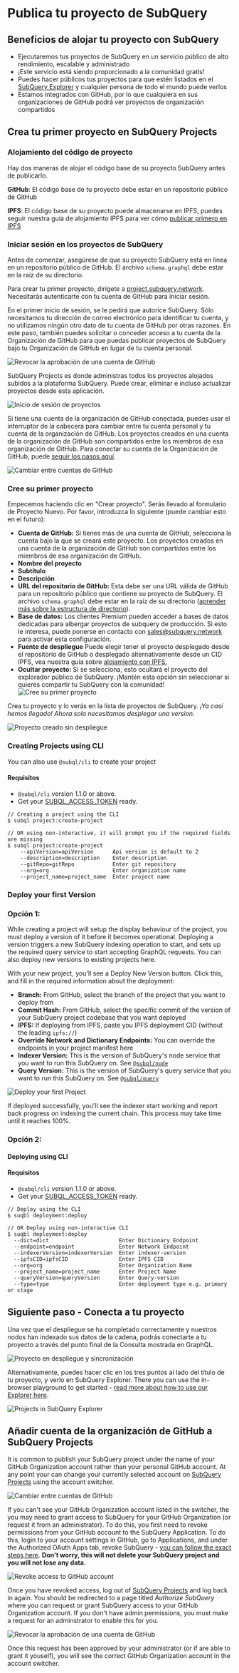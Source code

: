 # Publica tu proyecto de SubQuery

## Beneficios de alojar tu proyecto con SubQuery

- Ejecutaremos tus proyectos de SubQuery en un servicio público de alto rendimiento, escalable y administrado
- ¡Este servicio está siendo proporcionado a la comunidad gratis!
- Puedes hacer públicos tus proyectos para que estén listados en el [SubQuery Explorer](https://explorer.subquery.network) y cualquier persona de todo el mundo puede verlos
- Estamos integrados con GitHub, por lo que cualquiera en sus organizaciones de GitHub podrá ver proyectos de organización compartidos

## Crea tu primer proyecto en SubQuery Projects

### Alojamiento del código de proyecto

Hay dos maneras de alojar el código base de su proyecto SubQuery antes de publicarlo.

**GitHub**: El código base de tu proyecto debe estar en un repositorio público de GitHub

**IPFS**: El código base de su proyecto puede almacenarse en IPFS, puedes seguir nuestra guía de alojamiento IPFS para ver cómo [publicar primero en IPFS](ipfs.md)

### Iniciar sesión en los proyectos de SubQuery

Antes de comenzar, asegúrese de que su proyecto SubQuery está en línea en un repositorio público de GitHub. El archivo `schema.graphql` debe estar en la raíz de su directorio.

Para crear tu primer proyecto, dirígete a [project.subquery.network](https://project.subquery.network). Necesitarás autenticarte con tu cuenta de GitHub para iniciar sesión.

En el primer inicio de sesión, se le pedirá que autorice SubQuery. Sólo necesitamos tu dirección de correo electrónico para identificar tu cuenta, y no utilizamos ningún otro dato de tu cuenta de GitHub por otras razones. En este paso, también puedes solicitar o conceder acceso a tu cuenta de la Organización de GitHub para que puedas publicar proyectos de SubQuery bajo tu Organización de GitHub en lugar de tu cuenta personal.

![Revocar la aprobación de una cuenta de GitHub](/assets/img/project_auth_request.png)

SubQuery Projects es donde administras todos los proyectos alojados subidos a la plataforma SubQuery. Puede crear, eliminar e incluso actualizar proyectos desde esta aplicación.

![Inicio de sesión de proyectos](/assets/img/projects-dashboard.png)

Si tiene una cuenta de la organización de GitHub conectada, puedes usar el interruptor de la cabecera para cambiar entre tu cuenta personal y tu cuenta de la organización de GitHub. Los proyectos creados en una cuenta de la organización de GitHub son compartidos entre los miembros de esa organización de GitHub. Para conectar su cuenta de la Organización de GitHub, puede [seguir los pasos aquí](#add-github-organization-account-to-subquery-projects).

![Cambiar entre cuentas de GitHub](/assets/img/projects-account-switcher.png)

### Cree su primer proyecto

Empecemos haciendo clic en "Crear proyecto". Serás llevado al formulario de Proyecto Nuevo. Por favor, introduzca lo siguiente (puede cambiar esto en el futuro):

- **Cuenta de GitHub:** Si tienes más de una cuenta de GitHub, selecciona la cuenta bajo la que se creará este proyecto. Los proyectos creados en una cuenta de la organización de GitHub son compartidos entre los miembros de esa organización de GitHub.
- **Nombre del proyecto**
- **Subtítulo**
- **Descripción**
- **URL del repositorio de GitHub:** Esta debe ser una URL válida de GitHub para un repositorio público que contiene su proyecto de SubQuery. El archivo `schema.graphql` debe estar en la raíz de su directorio ([aprender más sobre la estructura de directorio](../create/introduction.md#directory-structure)).
- **Base de datos:** Los clientes Premium pueden acceder a bases de datos dedicadas para albergar proyectos de subquery de producción. Si esto le interesa, puede ponerse en contacto con [sales@subquery.network](mailto:sales@subquery.network) para activar esta configuración.
- **Fuente de despliegue** Puede elegir tener el proyecto desplegado desde el repositorio de GitHub o desplegado alternativamente desde un CID IPFS, vea nuestra guía sobre [alojamiento con IPFS.](ipfs.md)
- **Ocultar proyecto:** Si se selecciona, esto ocultará el proyecto del explorador público de SubQuery. ¡Mantén esta opción sin seleccionar si quieres compartir tu SubQuery con la comunidad! ![Cree su primer proyecto](/assets/img/projects-create.png)

Crea tu proyecto y lo verás en la lista de proyectos de SubQuery. _¡Ya casi hemos llegado! Ahora solo necesitamos desplegar una version._

![Proyecto creado sin despliegue](/assets/img/projects-no-deployment.png)

### Creating Projects using CLI

You can also use `@subql/cli` to create your project
#### Requisitos
- `@subql/cli` version 1.1.0 or above.
- Get your [SUBQL_ACCESS_TOKEN](/docs/run_publish/ipfs.md#prepare-your-subqlaccesstoken) ready.

```
// Creating a project using the CLI
$ subql project:create-project

// OR using non-interactive, it will prompt you if the required fields are missing
$ subql project:create-project
    --apiVersion=apiVersion      Api version is default to 2
    --description=description    Enter description
    --gitRepo=gitRepo            Enter git repository
    --org=org                    Enter organization name
    --project_name=project_name  Enter project name
```

### Deploy your first Version

### Opción 1:

While creating a project will setup the display behaviour of the project, you must deploy a version of it before it becomes operational. Deploying a version triggers a new SubQuery indexing operation to start, and sets up the required query service to start accepting GraphQL requests. You can also deploy new versions to existing projects here.

With your new project, you'll see a Deploy New Version button. Click this, and fill in the required information about the deployment:

- **Branch:** From GitHub, select the branch of the project that you want to deploy from
- **Commit Hash:** From GitHub, select the specific commit of the version of your SubQuery project codebase that you want deployed
- **IPFS:** If deploying from IPFS, paste you IPFS deployment CID (without the leading `ipfs://`)
- **Override Network and Dictionary Endpoints:** You can override the endpoints in your project manifest here
- **Indexer Version:** This is the version of SubQuery's node service that you want to run this SubQuery on. See [`@subql/node`](https://www.npmjs.com/package/@subql/node)
- **Query Version:** This is the version of SubQuery's query service that you want to run this SubQuery on. See [`@subql/query`](https://www.npmjs.com/package/@subql/query)

![Deploy your first Project](https://static.subquery.network/media/projects/projects-first-deployment.png)

If deployed successfully, you'll see the indexer start working and report back progress on indexing the current chain. This process may take time until it reaches 100%.

### Opción 2:
#### Deploying using CLI
#### Requisitos
- `@subql/cli` version 1.1.0 or above.
- Get your [SUBQL_ACCESS_TOKEN](/docs/run_publish/ipfs.md#prepare-your-subqlaccesstoken) ready.

```
// Deploy using the CLI
$ suqbl deployment:deploy

// OR Deploy using non-interactive CLI
$ suqbl deployment:deploy
  --dict=dict                      Enter Dictionary Endpoint
  --endpoint=endpoint              Enter Network Endpoint
  --indexerVersion=indexerVersion  Enter indexer-version
  --ipfsCID=ipfsCID                Enter IPFS CID
  --org=org                        Enter Organization Name
  --project_name=project_name      Enter Project Name
  --queryVersion=queryVersion      Enter Query-version
  --type=type                      Enter deployment type e.g. primary or stage
```

## Siguiente paso - Conecta a tu proyecto

Una vez que el despliegue se ha completado correctamente y nuestros nodos han indexado sus datos de la cadena, podrás conectarte a tu proyecto a través del punto final de la Consulta mostrada en GraphQL.

![Proyecto en despliegue y sincronización](/assets/img/projects-deploy-sync.png)

Alternativamente, puedes hacer clic en los tres puntos al lado del título de tu proyecto, y verlo en SubQuery Explorer. There you can use the in-browser playground to get started - [read more about how to use our Explorer here](../run_publish/query.md).

![Projects in SubQuery Explorer](/assets/img/projects-explorer.png)

## Añadir cuenta de la organización de GitHub a SubQuery Projects

It is common to publish your SubQuery project under the name of your GitHub Organization account rather than your personal GitHub account. At any point your can change your currently selected account on [SubQuery Projects](https://project.subquery.network) using the account switcher.

![Cambiar entre cuentas de GitHub](/assets/img/projects-account-switcher.png)

If you can't see your GitHub Organization account listed in the switcher, the you may need to grant access to SubQuery for your GitHub Organization (or request it from an administrator). To do this, you first need to revoke permissions from your GitHub account to the SubQuery Application. To do this, login to your account settings in GitHub, go to Applications, and under the Authorized OAuth Apps tab, revoke SubQuery - [you can follow the exact steps here](https://docs.github.com/en/github/authenticating-to-github/keeping-your-account-and-data-secure/reviewing-your-authorized-applications-oauth). **Don't worry, this will not delete your SubQuery project and you will not lose any data.**

![Revoke access to GitHub account](/assets/img/project_auth_revoke.png)

Once you have revoked access, log out of [SubQuery Projects](https://project.subquery.network) and log back in again. You should be redirected to a page titled _Authorize SubQuery_ where you can request or grant SubQuery access to your GitHub Organization account. If you don't have admin permissions, you must make a request for an adminstrator to enable this for you.

![Revocar la aprobación de una cuenta de GitHub](/assets/img/project_auth_request.png)

Once this request has been approved by your administrator (or if are able to grant it youself), you will see the correct GitHub Organization account in the account switcher.



